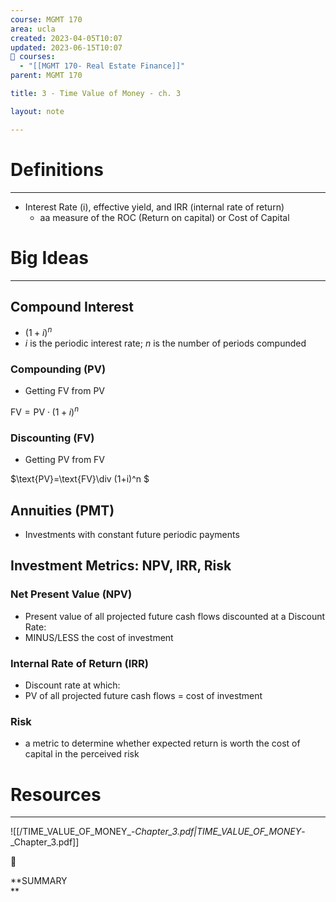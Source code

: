 ```yaml
---
course: MGMT 170
area: ucla
created: 2023-04-05T10:07
updated: 2023-06-15T10:07
📕 courses:
  - "[[MGMT 170- Real Estate Finance]]"
parent: MGMT 170

title: 3 - Time Value of Money - ch. 3

layout: note

---
```

# Definitions

---

- Interest Rate (i), effective yield, and IRR (internal rate of return)
    - aa measure of the ROC (Return on capital) or Cost of Capital

# Big Ideas

---

## Compound Interest

- $(1+i)^n$﻿
- $i$﻿ is the periodic interest rate; $n$﻿ is the number of periods compunded

### Compounding (PV)

- Getting FV from PV

$\text{FV}=\text{PV}\cdot (1+i)^n$

### Discounting (FV)

- Getting PV from FV

$\text{PV}=\text{FV}\div (1+i)^n $

## Annuities (PMT)

- Investments with constant future periodic payments

## Investment Metrics: NPV, IRR, Risk

### Net Present Value (NPV)

- Present value of all projected future cash flows discounted at a Discount Rate:
- MINUS/LESS the cost of investment

### Internal Rate of Return (IRR)

- Discount rate at which:
- PV of all projected future cash flows = cost of investment

### Risk

- a metric to determine whether expected return is worth the cost of capital in the perceived risk

  

# Resources

---

![[/TIME_VALUE_OF_MONEY_-_Chapter_3.pdf|TIME_VALUE_OF_MONEY_-_Chapter_3.pdf]]

📌

**SUMMARY  
**
